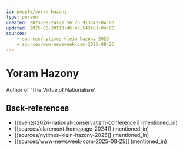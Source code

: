 ```yaml
---
id: people/yoram-hazony
type: person
created: 2025-08-24T21:56:26.913342-04:00
updated: 2025-08-30T13:46:43.543401-04:00
sources:
    - sources/nytimes-klein-hazony-2025
    - sources/www-newsweek-com-2025-08-25
---
```


# Yoram Hazony

Author of 'The Virtue of Nationalism'

## Back-references
<!-- Auto-maintained by the system -->
- [[events/2024-national-conservatism-conference]] (mentioned_in)
- [[sources/claremont-homepage-2024]] (mentioned_in)
- [[sources/nytimes-klein-hazony-2025]] (mentioned_in)
- [[sources/www-newsweek-com-2025-08-25]] (mentioned_in)

